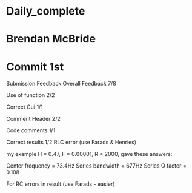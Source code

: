 # Daily_complete
# Brendan McBride
# Commit 1st
Submission Feedback
Overall Feedback
7/8

Use of function 2/2

Correct Gui 1/1

Comment Header 2/2

Code comments 1/1

Correct results 1/2 RLC error (use Farads &amp; Henries)

my example H = 0.47, F = 0.00001, R = 2000, gave these answers:


Center frequency = 73.4Hz
Series bandwidth = 677Hz
Series Q factor = 0.108

For RC errors in result (use Farads - easier)
